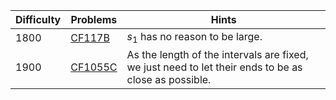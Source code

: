 | Difficulty | Problems | Hints |
| -------- | -------- | -------- |
| 1800 | [CF117B](https://codeforces.com/problemset/problem/117/B) | $s_1$ has no reason to be large. |
| 1900 | [CF1055C](https://codeforces.com/problemset/problem/1055/C) | As the length of the intervals are fixed, we just need to let their ends to be as close as possible. |